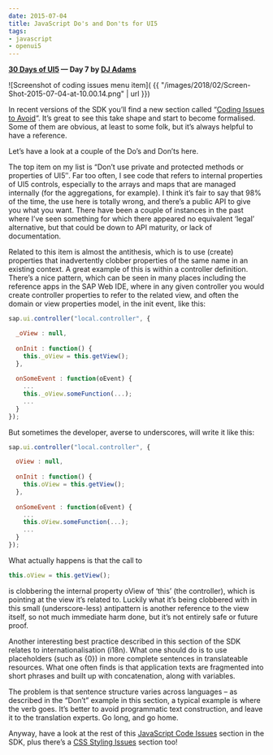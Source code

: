 ```yaml
---
date: 2015-07-04
title: JavaScript Do's and Don'ts for UI5
tags:
- javascript
- openui5
---
```


**[30 Days of UI5](/blog/posts/2015/07/04/30-days-of-ui5/)  &mdash; Day 7 by [DJ Adams](//qmacro.org/about/)**

![Screenshot of coding issues menu item]( {{ "/images/2018/02/Screen-Shot-2015-07-04-at-10.00.14.png" | url }})

In recent versions of the SDK you’ll find a new section called “[Coding Issues to Avoid](https://openui5.hana.ondemand.com/#docs/guide/030fcd14963048218488048f407f8f34.html)“. It’s great to see this take shape and start to become formalised. Some of them are obvious, at least to some folk, but it’s always helpful to have a reference.

Let’s have a look at a couple of the Do’s and Don’ts here.

The top item on my list is “Don’t use private and protected methods or properties of UI5″. Far too often, I see code that refers to internal properties of UI5 controls, especially to the arrays and maps that are managed internally (for the aggregations, for example). I think it’s fair to say that 98% of the time, the use here is totally wrong, and there’s a public API to give you what you want. There have been a couple of instances in the past where I’ve seen something for which there appeared no equivalent ‘legal’ alternative, but that could be down to API maturity, or lack of documentation.

Related to this item is almost the antithesis, which is to use (create) properties that inadvertently clobber properties of the same name in an existing context. A great example of this is within a controller definition. There’s a nice pattern, which can be seen in many places including the reference apps in the SAP Web IDE, where in any given controller you would create controller properties to refer to the related view, and often the domain or view properties model, in the init event, like this:

```javascript
sap.ui.controller("local.controller", {

  _oView : null,
 
  onInit : function() {
    this._oView = this.getView();
  },
 
  onSomeEvent : function(oEvent) {
    ...
    this._oView.someFunction(...);
    ...
  }
});
```

But sometimes the developer, averse to underscores, will write it like this:

```javascript
sap.ui.controller("local.controller", {

  oView : null,
 
  onInit : function() {
    this.oView = this.getView();
  },
 
  onSomeEvent : function(oEvent) {
    ...
    this.oView.someFunction(...);
    ...
  }
});
```

What actually happens is that the call to

```javascript
this.oView = this.getView();
```

is clobbering the internal property oView of ‘this’ (the controller), which is pointing at the view it’s related to. Luckily what it’s being clobbered with in this small (underscore-less) antipattern is another reference to the view itself, so not much immediate harm done, but it’s not entirely safe or future proof.

Another interesting best practice described in this section of the SDK relates to internationalisation (i18n). What one should do is to use placeholders (such as {0}) in more complete sentences in translateable resources. What one often finds is that application texts are fragmented into short phrases and built up with concatenation, along with variables.

The problem is that sentence structure varies across languages – as described in the “Don’t” example in this section, a typical example is where the verb goes. It’s better to avoid programmatic text construction, and leave it to the translation experts. Go long, and go home.

Anyway, have a look at the rest of this [JavaScript Code Issues](https://openui5.hana.ondemand.com/#docs/guide/030fcd14963048218488048f407f8f34.html) section in the SDK, plus there’s a [CSS Styling Issues](https://openui5.hana.ondemand.com/#docs/guide/9d87f925dfbb4e99b9e2963693aa00ef.html) section too!
